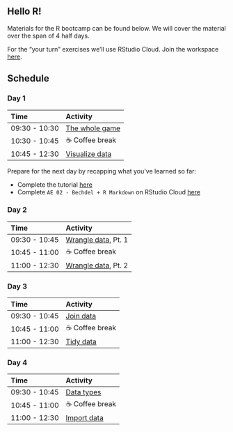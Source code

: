 
Hello R!
--------

Materials for the R bootcamp can be found below. We will cover the
material over the span of 4 half days.

For the “your turn” exercises we’ll use RStudio Cloud. Join the
workspace [here](https://rstd.io/dsbox-cloud).

Schedule
--------

### Day 1

| Time          | Activity                                                                                                                        |
|:--------------|:--------------------------------------------------------------------------------------------------------------------------------|
| 09:30 - 10:30 | [The whole game](https://mine-cetinkaya-rundel.github.io/bootcamper-nui-galway/slides/01-whole-game/01-whole-game.html)         |
| 10:30 - 10:45 | ☕ Coffee break                                                                                                                  |
| 10:45 - 12:30 | [Visualize data](https://mine-cetinkaya-rundel.github.io/bootcamper-nui-galway/slides/02-visualize-data/02-visualize-data.html) |

Prepare for the next day by recapping what you’ve learned so far:

-   Complete the tutorial
    [here](https://minecr.shinyapps.io/dsbox-01-basics)
-   Complete `AE 02 - Bechdel + R Markdown` on RStudio Cloud
    [here](https://rstd.io/dsbox-cloud)

### Day 2

| Time          | Activity                                                                                                         |
|:--------------|:-----------------------------------------------------------------------------------------------------------------|
| 09:30 - 10:45 | [Wrangle data](https://mine-cetinkaya-rundel.github.io/bootcamper-nui-galway/slides/03-wrangle-data.html), Pt. 1 |
| 10:45 - 11:00 | ☕ Coffee break                                                                                                   |
| 11:00 - 12:30 | [Wrangle data](https://mine-cetinkaya-rundel.github.io/bootcamper-nui-galway/slides/03-wrangle-data.html), Pt. 2 |

### Day 3

| Time          | Activity                                                                                                         |
|:--------------|:-----------------------------------------------------------------------------------------------------------------|
| 09:30 - 10:45 | [Join data](https://mine-cetinkaya-rundel.github.io/bootcamper-nui-galway/slides/04-join-data/04-join-data.html) |
| 10:45 - 11:00 | ☕ Coffee break                                                                                                   |
| 11:00 - 12:30 | [Tidy data](https://mine-cetinkaya-rundel.github.io/bootcamper-nui-galway/slides/05-tidy-data/05-tidy-data.html) |

### Day 4

| Time          | Activity                                                                                                               |
|:--------------|:-----------------------------------------------------------------------------------------------------------------------|
| 09:30 - 10:45 | [Data types](https://mine-cetinkaya-rundel.github.io/bootcamper-nui-galway/slides/06-data-types/06-data-types.html)    |
| 10:45 - 11:00 | ☕ Coffee break                                                                                                         |
| 11:00 - 12:30 | [Import data](https://mine-cetinkaya-rundel.github.io/bootcamper-nui-galway/slides/07-import-data/07-import-data.html) |
